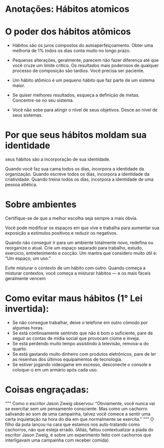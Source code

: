 # Anotações: Hábitos atomicos

# O poder dos hábitos atômicos

- Hábitos são os juros compostos do autoaperfeiçoamento. Obter uma melhoria de 1% todos os dias conta muito no longo prazo.

- Pequenas alterações, geralmente, parecem não fazer diferença até que você cruze um limite crítico. Os resultados mais poderosos de qualquer processo de composição são tardios. Você precisa ser paciente.

- Um hábito atômico é um pequeno hábito que faz parte de um sistema maior.

- Se quiser melhores resultados, esqueça a definição de metas. Concentre-se no seu sistema.

- Você não sobe para atingir o nível de seus objetivos. Desce ao nível de seus sistemas.

# Por que seus hábitos moldam sua identidade

seus hábitos são a incorporação de sua identidade.

Quando você faz sua cama todos os dias, incorpora a identidade da organização. Quando escreve todos os dias, incorpora a identidade da criatividade. Quando treina todos os dias, incorpora a identidade de uma pessoa atlética.

# Sobre ambientes

Certifique-se de que a melhor escolha seja sempre a mais óbvia.

Você pode modificar os espaços em que vive e trabalha para aumentar sua exposição a estímulos positivos e reduzir os negativos.

Quando não conseguir ir para um ambiente totalmente novo, redefina ou reorganize o atual. Crie um espaço separado para trabalho, estudo, exercício, entretenimento e cocção. Um mantra que considero muito útil é: “Um espaço, um uso.”

Evite misturar o contexto de um hábito com outro. Quando começa a misturar contextos, você começa a misturar hábitos — e os mais fáceis geralmente vencem

# Como evitar maus hábitos (1° Lei invertida):

- Se não consegue trabalhar, deixe o telefone em outro cômodo por algumas horas.
- Se está continuamente sentindo que não é bom o suficiente, pare de seguir as contas de mídia social que provocam ciúme e inveja.
- Se está perdendo muito tempo assistindo à televisão, remova-a do quarto.
- Se está gastando muito dinheiro com produtos eletrônicos, pare de ler as resenhas dos últimos equipamentos de tecnologia.
- Se estiver jogando videogame em excesso, desconecte o console e coloque-o em um armário após cada uso.

# Coisas engraçadas:

"""
Como o escritor Jason Zweig observou: “Obviamente, você nunca vai se exercitar sem um pensamento consciente. Mas como um cachorro salivando ao som de uma campainha, talvez você comece a sentir uma certa inquietação na hora do dia em que normalmente se exercita.”
"""
O filho da puta lançou na cara que estamos nos auto-tratando como cachorros, não que esteja errado.
(Aliás, faltou contextualizar a piada do escritor Jason Zweig, é sobre um experimento feito com cachorros que interligavam uma campainha com receber comida)

